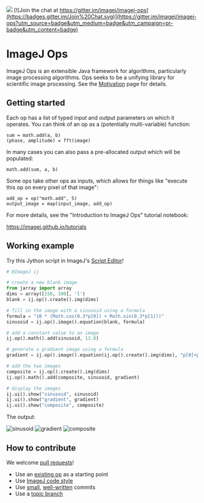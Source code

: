 [![](https://travis-ci.org/imagej/imagej-ops.svg?branch=master)](https://travis-ci.org/imagej/imagej-ops)
[![Join the chat at https://gitter.im/imagej/imagej-ops](https://badges.gitter.im/Join%20Chat.svg)](https://gitter.im/imagej/imagej-ops?utm_source=badge&utm_medium=badge&utm_campaign=pr-badge&utm_content=badge)

ImageJ Ops
==========

ImageJ Ops is an extensible Java framework for algorithms, particularly image
processing algorithms. Ops seeks to be a unifying library for scientific image
processing. See the
[Motivation](https://github.com/imagej/imagej-ops/wiki/Motivation) page for
details.

Getting started
---------------

Each op has a list of typed input and output parameters on which it operates.
You can think of an op as a (potentially multi-variable) function:
```
sum = math.add(a, b)
(phase, amplitude) = fft(image)
```

In many cases you can also pass a pre-allocated output which will be populated:
```
math.add(sum, a, b)
```

Some ops take other ops as inputs, which allows for things like "execute this
op on every pixel of that image":
```
add_op = op("math.add", 5)
output_image = map(input_image, add_op)
```

For more details, see the "Introduction to ImageJ Ops" tutorial notebook:

  https://imagej.github.io/tutorials

Working example
---------------

Try this Jython script in ImageJ's
[Script Editor](http://imagej.net/Script_Editor)!

```python
# @ImageJ ij

# create a new blank image
from jarray import array
dims = array([150, 100], 'l')
blank = ij.op().create().img(dims)

# fill in the image with a sinusoid using a formula
formula = "10 * (Math.cos(0.3*p[0]) + Math.sin(0.3*p[1]))"
sinusoid = ij.op().image().equation(blank, formula)

# add a constant value to an image
ij.op().math().add(sinusoid, 13.0)

# generate a gradient image using a formula
gradient = ij.op().image().equation(ij.op().create().img(dims), "p[0]+p[1]")

# add the two images
composite = ij.op().create().img(dims)
ij.op().math().add(composite, sinusoid, gradient)

# display the images
ij.ui().show("sinusoid", sinusoid)
ij.ui().show("gradient", gradient)
ij.ui().show("composite", composite)
```

The output:

![sinusoid](images/sinusoid.png) ![gradient](images/gradient.png) ![composite](images/composite.png)

How to contribute
-----------------

We welcome [pull requests](https://help.github.com/articles/using-pull-requests)!
* Use an
  [existing op](https://github.com/imagej/tutorials/tree/master/maven-projects/create-a-new-op)
  as a starting point
* Use [ImageJ code style](http://imagej.net/Coding_style)
* Use
  [small](https://crealytics.com/blog/5-reasons-keeping-git-commits-small/),
  [well-written](http://tbaggery.com/2008/04/19/a-note-about-git-commit-messages.html)
  commits
* Use a [topic branch](http://imagej.net/Git_topic_branches)
